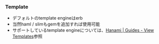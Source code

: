
### Template

* デフォルトのtemplate engineはerb
* 当然haml / slimもgemを追加すれば使用可能
* サポートしているtemplate engineについては、[Hanami \| Guides \- View Templates](http://hanamirb.org/guides/views/templates/)参照
